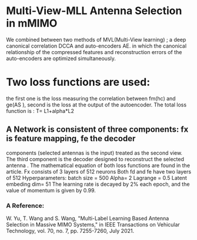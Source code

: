 # Multi-View-MLL Antenna Selection in mMIMO

We combined between two methods of MVL(Multi-View learning) ; a deep canonical
correlation DCCA and auto-encoders AE. in which the canonical relationship of the
compressed features and reconstruction errors of the auto-encoders are optimized
simultaneously.
#  Two loss functions are used:
the first one is the loss measuring the correlation between
fm(hc) and ge(AS ), second is the loss at the output of the autoencoder. The total loss
function is : T= L1+alpha*L2
## A Network is consistent of three components: fx is feature mapping, fe the decoder
components (selected antennas is the input) treated as the second view.
The third component is the decoder designed to reconstruct the selected antenna .
The mathematical equation of both loss functions are found in the article.
Fx consists of 3 layers of 512 neurons
Both fd and fe have two layers of 512
Hyperparameters: batch size = 500
Alpha= 2
Lagrange = 0.5
Latent embeding dim= 51
The learning rate is decayed by 2% each epoch, and the value of momentum is given by
0.99.

### A Reference:
W. Yu, T. Wang and S. Wang, "Multi-Label Learning Based Antenna Selection in
Massive MIMO Systems," in IEEE Transactions on Vehicular Technology, vol. 70, no. 7,
pp. 7255-7260, July 2021.
